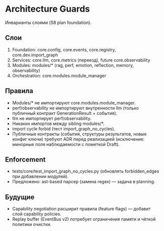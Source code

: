 # Architecture Guards

Инварианты слоями (S8 plan foundation).

## Слои

1. Foundation: core.config, core.events, core.registry, core.dev.import_graph
2. Services: core.llm, core.metrics (переезд), future core.observability
3. Modules: modules/* (rag, perf, emotion, reflection, memory, observability)
4. Orchestration: core.modules.module_manager

## Правила

- Modules/* не импортируют core.modules.module_manager.
- perf/observability не импортируют внутренности llm (только публичный контракт GenerationResult + события).
- llm не импортирует perf/observability.
- Никаких импортов между sibling modules/*.
- import cycle forbid (тест import_graph_no_cycles).
- Публичные контракты (события, структуры результатов, новые конфиг ключи) требуют ADR перед реализацией (исключение: минорные поля наблюдаемости с пометкой Draft).

## Enforcement

- tests/core/test_import_graph_no_cycles.py (обновлять forbidden_edges при добавлении модулей).
- Предложено: ast-based парсер (замена regex) — задача в planning.

## Будущие

- Capability negotiation расширит правила (feature flags) — добавит слой capability policies.
- Replay buffer (EventBus v2) потребует ограничения памяти и чёткой политики очистки.
